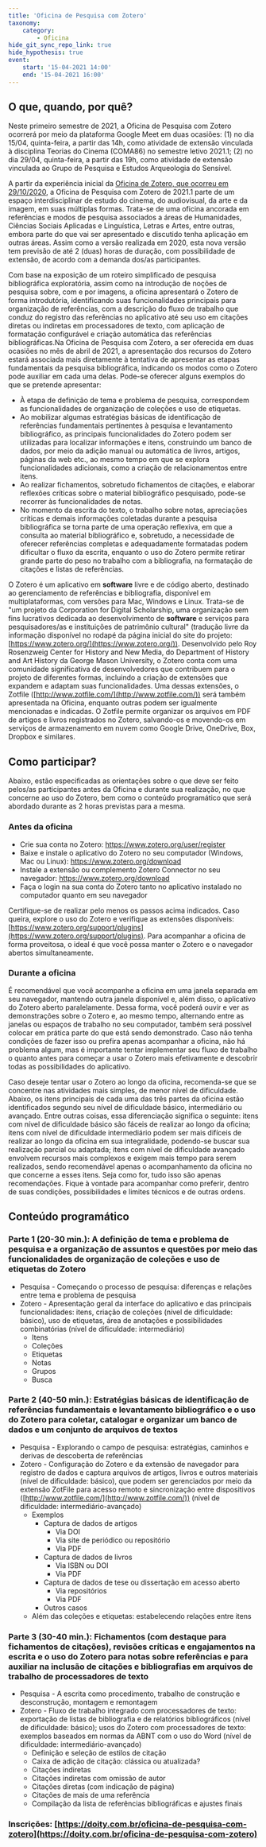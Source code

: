 ```yaml
---
title: 'Oficina de Pesquisa com Zotero'
taxonomy:
    category:
        - Oficina
hide_git_sync_repo_link: true
hide_hypothesis: true
event:
    start: '15-04-2021 14:00'
    end: '15-04-2021 16:00'
---
```


## O que, quando, por quê?

Neste primeiro semestre de 2021, a Oficina de Pesquisa com Zotero ocorrerá por meio da plataforma Google Meet em duas ocasiões: (1) no dia 15/04, quinta-feira, a partir das 14h, como atividade de extensão vinculada à disciplina Teorias do Cinema (COMA86) no semestre letivo 2021.1; (2) no dia 29/04, quinta-feira, a partir das 19h, como atividade de extensão vinculada ao Grupo de Pesquisa e Estudos Arqueologia do Sensível.

A partir da experiência inicial da [Oficina de Zotero, que ocorreu em 29/10/2020](http://arqueologiadosensivel.ufba.br/atividades/oficina-de-zotero), a Oficina de Pesquisa com Zotero de 2021.1 parte de um espaço interdisciplinar de estudo do cinema, do audiovisual, da arte e da imagem, em suas múltiplas formas. Trata-se de uma oficina ancorada em referências e modos de pesquisa associados a áreas de Humanidades, Ciências Sociais Aplicadas e Linguística, Letras e Artes, entre outras, embora parte do que vai ser apresentado e discutido tenha aplicação em outras áreas. Assim como a versão realizada em 2020, esta nova versão tem previsão de até 2 (duas) horas de duração, com possibilidade de extensão, de acordo com a demanda dos/as participantes.

Com base na exposição de um roteiro simplificado de pesquisa bibliográfica exploratória, assim como na introdução de noções de pesquisa sobre, com e por imagens, a oficina apresentará o Zotero de forma introdutória, identificando suas funcionalidades principais para organização de referências, com a descrição do fluxo de trabalho que conduz do registro das referências no aplicativo até seu uso em citações diretas ou indiretas em processadores de texto, com aplicação de formatação configurável e criação automática das referências bibliográficas.Na Oficina de Pesquisa com Zotero, a ser oferecida em duas ocasiões no mês de abril de 2021, a apresentação dos recursos do Zotero estará associada mais diretamente à tentativa de apresentar as etapas fundamentais da pesquisa bibliográfica, indicando os modos como o Zotero pode auxiliar em cada uma delas. Pode-se oferecer alguns exemplos do que se pretende apresentar:
- À etapa de definição de tema e problema de pesquisa, correspondem as funcionalidades de organização de coleções e uso de etiquetas.
- Ao mobilizar algumas estratégias básicas de identificação de referências fundamentais pertinentes à pesquisa e levantamento bibliográfico, as principais funcionalidades do Zotero podem ser utilizadas para localizar informações e itens, construindo um banco de dados, por meio da adição manual ou automática de livros, artigos, páginas da web etc., ao mesmo tempo em que se explora funcionalidades adicionais, como a criação de relacionamentos entre itens.
- Ao realizar fichamentos, sobretudo fichamentos de citações, e elaborar reflexões críticas sobre o material bibliográfico pesquisado, pode-se recorrer às funcionalidades de notas.
- No momento da escrita do texto, o trabalho sobre notas, apreciações críticas e demais informações coletadas durante a pesquisa bibliográfica se torna parte de uma operação reflexiva, em que a consulta ao material bibliográfico e, sobretudo, a necessidade de oferecer referências completas e adequadamente formatadas podem dificultar o fluxo da escrita, enquanto o uso do Zotero permite retirar grande parte do peso no trabalho com a bibliografia, na formatação de citações e listas de referências.

O Zotero é um aplicativo em __software__ livre e de código aberto, destinado ao gerenciamento de referências e bibliografia, disponível em multiplataformas, com versões para Mac, Windows e Linux. Trata-se de "um projeto da Corporation for Digital Scholarship, uma organização sem fins lucrativos dedicada ao desenvolvimento de __software__ e serviços  para pesquisadores/as e instituições de patrimônio cultural" (tradução livre da informação disponível no rodapé da página inicial do site do projeto: [https://www.zotero.org/](https://www.zotero.org/)). Desenvolvido pelo Roy Rosenzweig Center for History and New Media, do Department of History and Art History da George Mason University, o Zotero conta com uma comunidade significativa de desenvolvedores que contribuem para o projeto de diferentes formas, incluindo a criação de extensões que expandem e adaptam suas funcionalidades. Uma dessas extensões, o Zotfile ([http://www.zotfile.com/](http://www.zotfile.com/)) será também apresentada na Oficina, enquanto outras podem ser igualmente mencionadas e indicadas. O Zotfile permite organizar os arquivos em PDF de artigos e livros registrados no Zotero, salvando-os e movendo-os em serviços de armazenamento em nuvem como Google Drive, OneDrive, Box, Dropbox e similares.

## Como participar?

Abaixo, estão especificadas as orientações sobre o que deve ser feito pelos/as participantes antes da Oficina e durante sua realização, no que concerne ao uso do Zotero, bem como o conteúdo programático que será abordado durante as 2 horas previstas para a mesma.

### Antes da oficina
- Crie sua conta no Zotero: https://www.zotero.org/user/register
- Baixe e instale o aplicativo do Zotero no seu computador (Windows, Mac ou Linux): https://www.zotero.org/download
- Instale a extensão ou complemento Zotero Connector no seu navegador: https://www.zotero.org/download
- Faça o login na sua conta do Zotero tanto no aplicativo instalado no computador quanto em seu navegador

Certifique-se de realizar pelo menos os passos acima indicados. Caso queira, explore o uso do Zotero e verifique as extensões disponíveis: [https://www.zotero.org/support/plugins](https://www.zotero.org/support/plugins). Para acompanhar a oficina de forma proveitosa, o ideal é que você possa manter o Zotero e o navegador abertos simultaneamente.

### Durante a oficina

É recomendável que você acompanhe a oficina em uma janela separada em seu navegador, mantendo outra janela disponível e, além disso, o aplicativo do Zotero aberto paralelamente. Dessa forma, você poderá ouvir e ver as demonstrações sobre o Zotero e, ao mesmo tempo, alternando entre as janelas ou espaços de trabalho no seu computador, também será possível colocar em prática parte do que está sendo demonstrado. Caso não tenha condições de fazer isso ou prefira apenas acompanhar a oficina, não há problema algum, mas é importante tentar implementar seu fluxo de trabalho o quanto antes para começar a usar o Zotero mais efetivamente e descobrir todas as possibilidades do aplicativo.

Caso deseje tentar usar o Zotero ao longo da oficina, recomenda-se que se concentre nas atividades mais simples, de menor nível de dificuldade. Abaixo, os itens principais de cada uma das três partes da oficina estão identificados segundo seu nível de dificuldade básico, intermediário ou avançado. Entre outras coisas, essa diferenciação significa o seguinte: itens com nível de dificuldade básico são fáceis de realizar ao longo da oficina; itens com nível de dificuldade intermediário podem ser mais difíceis de realizar ao longo da oficina em sua integralidade, podendo-se buscar sua realização parcial ou adaptada; itens com nível de dificuldade avançado envolvem recursos mais complexos e exigem mais tempo para serem realizados, sendo recomendável apenas o acompanhamento da oficina no que concerne a esses itens. Seja como for, tudo isso são apenas recomendações. Fique à vontade para acompanhar como preferir, dentro de suas condições, possibilidades e limites técnicos e de outras ordens.

## Conteúdo programático
### Parte 1 (20-30 min.): A definição de tema e problema de pesquisa e a organização de assuntos e questões por meio das funcionalidades de organização de coleções e uso de etiquetas do Zotero
- Pesquisa - Começando o processo de pesquisa: diferenças e relações entre tema e problema de pesquisa
- Zotero - Apresentação geral da interface do aplicativo e das principais funcionalidades: itens, criação de coleções (nível de dificuldade: básico), uso de etiquetas, área de anotações e possibilidades combinatórias (nível de dificuldade: intermediário)
    - Itens
    - Coleções
    - Etiquetas
    - Notas
    - Grupos
    - Busca

### Parte 2 (40-50 min.): Estratégias básicas de identificação de referências fundamentais e levantamento bibliográfico e o uso do Zotero para coletar, catalogar e organizar um banco de dados e um conjunto de arquivos de textos
- Pesquisa - Explorando o campo de pesquisa: estratégias, caminhos e derivas de descoberta de referências
- Zotero - Configuração do Zotero e da extensão de navegador para registro de dados e captura arquivos de artigos, livros e outros materiais (nível de dificuldade: básico), que podem ser gerenciados por meio da extensão ZotFile para acesso remoto e sincronização entre dispositivos ([http://www.zotfile.com/](http://www.zotfile.com/)) (nível de dificuldade: intermediário-avançado)
    - Exemplos
        - Captura de dados de artigos
            - Via DOI
            - Via site de periódico ou repositório
            - Via PDF
        - Captura de dados de livros
            - Via ISBN ou DOI
            - Via PDF
        - Captura de dados de tese ou dissertação em acesso aberto
            - Via repositórios
            - Via PDF
        - Outros casos
    - Além das coleções e etiquetas: estabelecendo relações entre itens

### Parte 3 (30-40 min.): Fichamentos (com destaque para fichamentos de citações), revisões críticas e engajamentos na escrita e o uso do Zotero para notas sobre referências e para auxiliar na inclusão de citações e bibliografias em arquivos de trabalho de processadores de texto
- Pesquisa - A escrita como procedimento, trabalho de construção e desconstrução, montagem e remontagem
- Zotero - Fluxo de trabalho integrado com processadores de texto: exportação de listas de bibliografia e de relatórios bibliográficos (nível de dificuldade: básico); usos do Zotero com processadores de texto: exemplos baseados em normas da ABNT com o uso do Word (nível de dificuldade: intermediário-avançado)
    - Definição e seleção de estilos de citação
    - Caixa de adição de citação: clássica ou atualizada?
    - Citações indiretas
    - Citações indiretas com omissão de autor
    - Citações diretas (com indicação de página)
    - Citações de mais de uma referência
    - Compilação da lista de referências bibliográficas e ajustes finais

### Inscrições: [https://doity.com.br/oficina-de-pesquisa-com-zotero](https://doity.com.br/oficina-de-pesquisa-com-zotero)